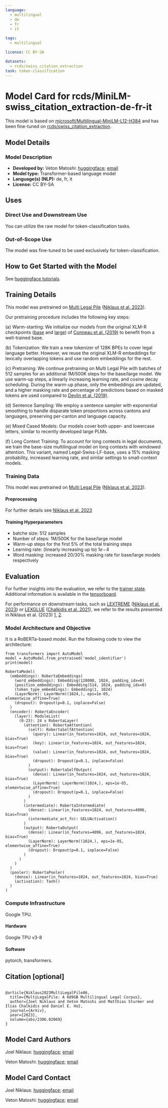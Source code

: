 ```yaml
---
language:
  - multilingual
  - de
  - fr
  - it

tags:
  - multilingual

license: CC BY-SA

datasets:
  - rcds/swiss_citation_extraction
task: token-classification
---
```


# Model Card for rcds/MiniLM-swiss_citation_extraction-de-fr-it

This model is based on [microsoft/Multilingual-MiniLM-L12-H384](https://huggingface.co/microsoft/Multilingual-MiniLM-L12-H384) and has been fine-tuned on [rcds/swiss_citation_extraction](https://huggingface.co/datasets/rcds/swiss_citation_extraction).

## Model Details

### Model Description

- **Developed by:** Veton Matoshi: [huggingface](https://huggingface.co/kapllan); [email](mailto:msv3@bfh.ch)
- **Model type:** Transformer-based language model
- **Language(s) (NLP):** de, fr, it
- **License:** CC BY-SA

## Uses

### Direct Use and Downstream Use

You can utilize the raw model for token-classification tasks.

### Out-of-Scope Use

The model was fine-tuned to be used exclusively for token-classification.

## How to Get Started with the Model

See [huggingface tutorials](https://huggingface.co/docs/transformers/main_classes/pipelines).

## Training Details

This model was pretrained on [Multi Legal Pile](https://huggingface.co/datasets/joelito/Multi_Legal_Pile) ([Niklaus et al. 2023](https://arxiv.org/abs/2306.02069?utm_source=tldrai)).

Our pretraining procedure includes the following key steps:

(a) Warm-starting: We initialize our models from the original XLM-R checkpoints ([base](https://huggingface.co/xlm-roberta-base) and [large](https://huggingface.co/xlm-roberta-large)) of [Conneau et al. (2019)](https://proceedings.neurips.cc/paper/2019/file/c04c19c2c2474dbf5f7ac4372c5b9af1-Paper.pdf) to benefit from a well-trained base.

(b) Tokenization: We train a new tokenizer of 128K BPEs to cover legal language better. However, we reuse the original XLM-R embeddings for lexically overlapping tokens and use random embeddings for the rest.

(c) Pretraining: We continue pretraining on Multi Legal Pile with batches of 512 samples for an additional 1M/500K steps for the base/large model. We use warm-up steps, a linearly increasing learning rate, and cosine decay scheduling. During the warm-up phase, only the embeddings are updated, and a higher masking rate and percentage of predictions based on masked tokens are used compared to [Devlin et al. (2019)](https://aclanthology.org/N19-1423).

(d) Sentence Sampling: We employ a sentence sampler with exponential smoothing to handle disparate token proportions across cantons and languages, preserving per-canton and language capacity.

(e) Mixed Cased Models: Our models cover both upper- and lowercase letters, similar to recently developed large PLMs.

(f) Long Context Training: To account for long contexts in legal documents, we train the base-size multilingual model on long contexts with windowed attention. This variant, named Legal-Swiss-LF-base, uses a 15% masking probability, increased learning rate, and similar settings to small-context models.

### Training Data

This model was pretrained on [Multi Legal Pile](https://huggingface.co/datasets/joelito/Multi_Legal_Pile) ([Niklaus et al. 2023](https://arxiv.org/abs/2306.02069?utm_source=tldrai)).

#### Preprocessing

For further details see [Niklaus et al. 2023](https://arxiv.org/abs/2306.02069?utm_source=tldrai)

#### Training Hyperparameters

- batche size: 512 samples
- Number of steps: 1M/500K for the base/large model
- Warm-up steps for the first 5\% of the total training steps
- Learning rate: (linearly increasing up to) $1e\!-\!4$
- Word masking: increased 20/30\% masking rate for base/large models respectively

## Evaluation

For further insights into the evaluation, we refer to the [trainer state](https://huggingface.co/joelito/legal-xlm-roberta-large/blob/main/last-checkpoint/trainer_state.json). Additional information is available in the [tensorboard](https://huggingface.co/joelito/legal-xlm-roberta-large/tensorboard).

For performance on downstream tasks, such as [LEXTREME](https://huggingface.co/datasets/joelito/lextreme) ([Niklaus et al. 2023](https://arxiv.org/abs/2301.13126)) or [LEXGLUE](https://huggingface.co/datasets/lex_glue) ([Chalkidis et al. 2021](https://arxiv.org/abs/2110.00976)), we refer to the results presented in Niklaus et al. (2023) [1](https://arxiv.org/abs/2306.02069), [2](https://arxiv.org/abs/2306.09237).

### Model Architecture and Objective

It is a RoBERTa-based model. Run the following code to view the architecture:

```
from transformers import AutoModel
model = AutoModel.from_pretrained('model_identifier')
print(model)

RobertaModel(
  (embeddings): RobertaEmbeddings(
    (word_embeddings): Embedding(128000, 1024, padding_idx=0)
    (position_embeddings): Embedding(514, 1024, padding_idx=0)
    (token_type_embeddings): Embedding(1, 1024)
    (LayerNorm): LayerNorm((1024,), eps=1e-05, elementwise_affine=True)
    (dropout): Dropout(p=0.1, inplace=False)
  )
  (encoder): RobertaEncoder(
    (layer): ModuleList(
      (0-23): 24 x RobertaLayer(
        (attention): RobertaAttention(
          (self): RobertaSelfAttention(
            (query): Linear(in_features=1024, out_features=1024, bias=True)
            (key): Linear(in_features=1024, out_features=1024, bias=True)
            (value): Linear(in_features=1024, out_features=1024, bias=True)
            (dropout): Dropout(p=0.1, inplace=False)
          )
          (output): RobertaSelfOutput(
            (dense): Linear(in_features=1024, out_features=1024, bias=True)
            (LayerNorm): LayerNorm((1024,), eps=1e-05, elementwise_affine=True)
            (dropout): Dropout(p=0.1, inplace=False)
          )
        )
        (intermediate): RobertaIntermediate(
          (dense): Linear(in_features=1024, out_features=4096, bias=True)
          (intermediate_act_fn): GELUActivation()
        )
        (output): RobertaOutput(
          (dense): Linear(in_features=4096, out_features=1024, bias=True)
          (LayerNorm): LayerNorm((1024,), eps=1e-05, elementwise_affine=True)
          (dropout): Dropout(p=0.1, inplace=False)
        )
      )
    )
  )
  (pooler): RobertaPooler(
    (dense): Linear(in_features=1024, out_features=1024, bias=True)
    (activation): Tanh()
  )
)

```

### Compute Infrastructure

Google TPU.

#### Hardware

Google TPU v3-8

#### Software

pytorch, transformers.

## Citation [optional]

```

@article{Niklaus2023MultiLegalPileA6,
  title={MultiLegalPile: A 689GB Multilingual Legal Corpus},
  author={Joel Niklaus and Veton Matoshi and Matthias Sturmer and Ilias Chalkidis and Daniel E. Ho},
  journal={ArXiv},
  year={2023},
  volume={abs/2306.02069}
}

```

## Model Card Authors

Joel Niklaus: [huggingface](https://huggingface.co/joelito); [email](mailto:joel.niklaus.2@bfh.ch)

Veton Matoshi: [huggingface](https://huggingface.co/kapllan); [email](mailto:msv3@bfh.ch)

## Model Card Contact

Joel Niklaus: [huggingface](https://huggingface.co/joelito); [email](mailto:joel.niklaus.2@bfh.ch)

Veton Matoshi: [huggingface](https://huggingface.co/kapllan); [email](mailto:msv3@bfh.ch)
